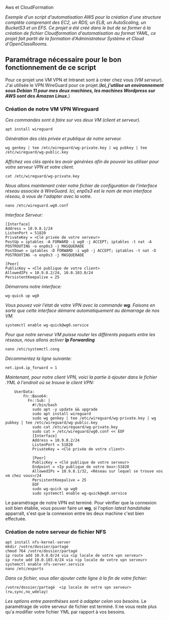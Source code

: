 Aws et CloudFormation

*Exemple d'un script d'automatisation AWS pour la création d'une structure complète comprenant des EC2, un RDS, un ELB, un AutoScaling, un BucketS3 et un EFS. Ce projet a été créé dans le but de se former à la création de fichier Cloudformation d'automatisation au format YAML, ce projet fait partit de la formation d'Administrateur Système et Cloud d'OpenClassRooms.*

## __Paramétrage nécessaire pour le bon fonctionnement de ce script__
Pour ce projet une VM VPN et Intranet sont à créer chez vous (*VM serveur*). J'ai utilisée le VPN WireGuard pour ce projet.(*__Ici, j'utilise un environnement sous Debian 11 pour mes deux machines, les machines Wordpress sur AWS sont des Amazon Linux.__*)

### __Création de notre VM VPN Wireguard__
*Ces commandes sont à faire sur vos deux VM (client et serveur).*
```
apt install wireguard
```
*Génération des clés privée et publique de notre serveur.*
```
wg genkey | tee /etc/wireguard/wg-private.key | wg pubkey | tee /etc/wireguard/wg-public.key
```
*Affichez vos clés après les avoir générées afin de pouvoir les utiliser pour votre serveur VPN et votre client.*
```
cat /etc/wireguard/wg-private.key
```
*Nous allons maintenant créer notre fichier de configuration de l'interface réseau associée à WireGuard. Ici, enp0s3 est le nom de mon interface réseau, à vous de l'adapter avec la votre.*
```
nano /etc/wireguard.wg0.conf
```
*Interface Serveur:*
```
[Interface]
Address = 10.9.8.1/24
ListenPort = 51820
PrivateKey = <Clé privée de votre serveur>
PostUp = iptables -A FORWARD -i wg0 -j ACCEPT; iptables -t nat -A POSTROUTING -o enp0s3 -j MASQUERADE
PostDown = iptables -D FORWARD -i wg0 -j ACCEPT; iptables -t nat -D POSTROUTING -o enp0s3 -j MASQUERADE

[Peer]
PublicKey = <Clé publique de votre client>
AllowedIPs = 10.9.8.2/24, 10.0.103.0/24
PersistentKeepalive = 25
```
*Démarrons notre interface:*
```
wg-quick up wg0
```
*Vous pouvez voir l'état de votre VPN avec la commande __wg__.*
*Faisons en sorte que cette interface démarre automatiquement au démarrage de nos VM.*
```
systemctl enable wg-quick@wg0.service
```
*Pour que notre serveur VM puisse router les différents paquets entre les réseaux, nous allons activer __Ip Forwarding__*
```
nano /etc/systemctl.cong
```
*Décommentez la ligne suivante:*
```
net.ipv4.ip_forward = 1
```
*Maintenant, pour notre client VPN, voici la partie à ajouter dans le fichier .YML à l'endroit où se trouve le client VPN:*
```
    UserData:
        Fn::Base64:
          Fn::Sub: |
            #!/bin/bash
            sudo apt -y update && upgrade
            sudo apt install wireguard
            sudo wg genkey | tee /etc/wireguard/wg-private.key | wg pubkey | tee /etc/wireguard/wg-public.key
            sudo cat /etc/wireguard/wg-private.key
            sudo cat > /etc/wireguard/wg0.conf << EOF
            [Interface]
            Address = 10.9.8.2/24
            ListenPort = 51820
            PrivateKey = <Clé privée de votre client>

            [Peer]
            PublicKey = <Clé publique de votre serveur>
            Endpoint = <Ip publique de votre box>:51820
            AllowedIPs = 10.9.8.1/32, <Réseau sur lequel se trouve vos vm chez vous>/24
            PersistentKeepalive = 25
            EOF
            sudo wg-quick up wg0
            sudo systemctl enable wg-quick@wg0.service
```
Le paramétrage de notre VPN est terminé. Pour vérifier que la connexion soit bien établie, vous pouver faire un __wg__, si l'option *latest handshake* apparraît, s'est que la connexion entre les deux machine c'est bien effectuée.

### __Création de notre serveur de fichier NFS__
```
apt install nfs-kernel-server
mkdir /votre/dossier/partagé
chmod 764 /votre/dossier/partagé
ip route add 10.9.8.0/24 via <ip locale de votre vpn serveur>
ip route add 10.0.103.0/24 via <ip locale de votre vpn serveur>
systemctl enable nfs-server.service
nano /etc/exports
```
*Dans ce fichier, vous aller ajouter cette ligne à la fin de votre fichier:*
```
/votre/dossier/partagé  <ip locale de votre vpn serveur>(rw,sync,no_wdelay)
```
*Les options entre parenthèses sont à adapter celon vos besoins.*
Le paramétrage de votre serveur de fichier est terminé. Il ne vous reste plus qu'a modifier votre fichier YML par rapport à vos besoins.
